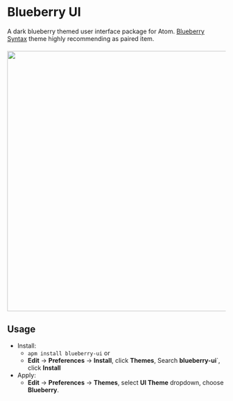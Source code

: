 # Blueberry UI
A dark blueberry themed user interface package for Atom. <a href="https://github.com/stephenlake/atom-blueberry-syntax">Blueberry Syntax</a> theme highly recommending as paired item.

<h4 align="center">
   <img src="https://raw.githubusercontent.com/stephenlake/atom-blueberry-ui/master/assets/screen.png" width="600">
</h4>

## Usage
- Install:
   - `apm install blueberry-ui` or
   - **Edit** -> **Preferences** -> **Install**, click **Themes**, Search **blueberry-ui**`, click **Install**
- Apply:
   - **Edit** -> **Preferences** -> **Themes**, select **UI Theme** dropdown, choose **Blueberry**. 
